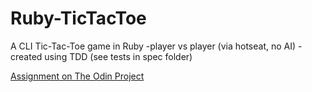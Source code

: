 # Ruby-TicTacToe

A CLI Tic-Tac-Toe game in Ruby
-player vs player (via hotseat, no AI)
-created using TDD (see tests in spec folder)

[Assignment on The Odin Project](https://www.theodinproject.com/lessons/ruby-tic-tac-toe)